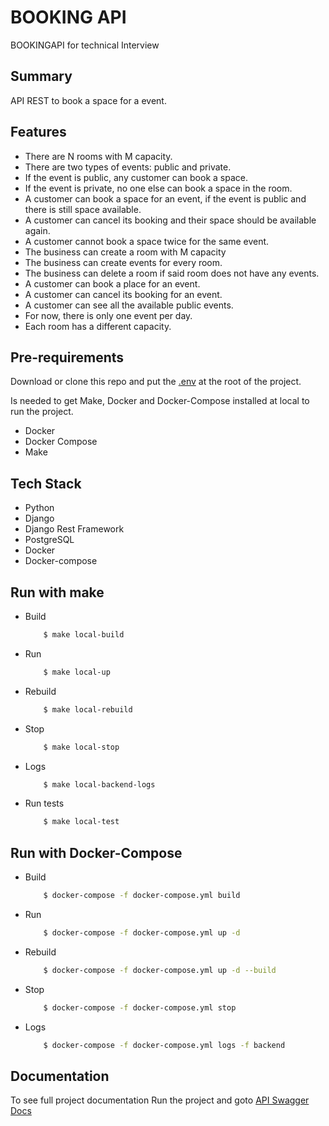 # BOOKING API

BOOKINGAPI for technical Interview


## Summary

API REST to book a space for a event.


## Features 
- There are N rooms with M capacity.
- There are two types of events: public and private.
- If the event is public, any customer can book a space.
- If the event is private, no one else can book a space in the room.
- A customer can book a space for an event, if the event is public and there is still space available.
- A customer can cancel its booking and their space should be available again.
- A customer cannot book a space twice for the same event.
- The business can create a room with M capacity
- The business can create events for every room.
- The business can delete a room if said room does not have any events.
- A customer can book a place for an event.
- A customer can cancel its booking for an event.
- A customer can see all the available public events.
- For now, there is only one event per day.
- Each room has a different capacity.


## Pre-requirements

Download or clone this repo and put the [.env](https://drive.google.com/file/d/1iRnz4tE4o15lCmWAKp0jXuIgAn3Wjzhv/view?usp=sharing) at the root of the project.

Is needed to get Make, Docker and Docker-Compose installed at local to run the project.

- Docker 
- Docker Compose
- Make


## Tech Stack

- Python
- Django
- Django Rest Framework
- PostgreSQL
- Docker
- Docker-compose


## Run with make

- Build
    ```sh
        $ make local-build
    ```
- Run
    ```sh
        $ make local-up
    ```

- Rebuild
    ```sh
        $ make local-rebuild
    ```

- Stop
    ```sh
        $ make local-stop
    ```

- Logs
    ```sh
        $ make local-backend-logs
    ```

- Run tests
    ```sh
        $ make local-test
    ```

## Run with Docker-Compose

- Build
    ```sh
        $ docker-compose -f docker-compose.yml build
    ```
- Run
    ```sh
        $ docker-compose -f docker-compose.yml up -d
    ```

- Rebuild
    ```sh
        $ docker-compose -f docker-compose.yml up -d --build
    ```

- Stop
    ```sh
        $ docker-compose -f docker-compose.yml stop
    ```

- Logs
    ```sh
        $ docker-compose -f docker-compose.yml logs -f backend
    ```


## Documentation

To see full project documentation Run the project and goto [API Swagger Docs](http://127.0.0.1:8080/api/v1/docs/)
